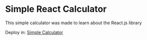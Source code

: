 # Simple React Calculator
This simple calculator was made to learn about the React.js library

Deploy in: [Simple Calculator](https://patandrade09.github.io/simple-calculator-react/)

